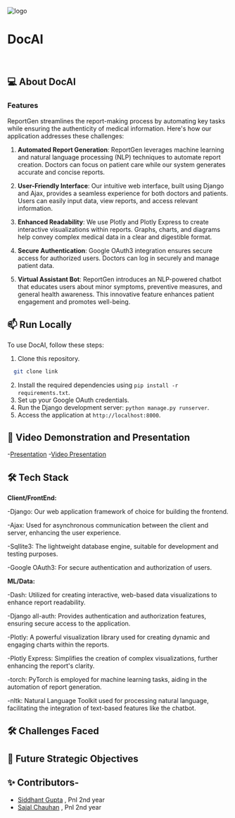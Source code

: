 ![logo](https://github.com/sajji18/TinkerQuest-24/blob/main/media/logo.jpeg)

#

<div align="center">

</div>

# DocAI

<br>

## 💻 About DocAI

### Features
ReportGen streamlines the report-making process by automating key tasks while ensuring the authenticity of medical information. Here's how our application addresses these challenges:

1. **Automated Report Generation**: ReportGen leverages machine learning and natural language processing (NLP) techniques to automate report creation. Doctors can focus on patient care while our system generates accurate and concise reports.

2. **User-Friendly Interface**: Our intuitive web interface, built using Django and Ajax, provides a seamless experience for both doctors and patients. Users can easily input data, view reports, and access relevant information.

3. **Enhanced Readability**: We use Plotly and Plotly Express to create interactive visualizations within reports. Graphs, charts, and diagrams help convey complex medical data in a clear and digestible format.

4. **Secure Authentication**: Google OAuth3 integration ensures secure access for authorized users. Doctors can log in securely and manage patient data.

5. **Virtual Assistant Bot**: ReportGen introduces an NLP-powered chatbot that educates users about minor symptoms, preventive measures, and general health awareness. This innovative feature enhances patient engagement and promotes well-being.



## 📫 Run Locally

To use DocAI, follow these steps:
1. Clone this repository.
```bash
  git clone link
```
2. Install the required dependencies using `pip install -r requirements.txt`.
3. Set up your Google OAuth credentials.
4. Run the Django development server: `python manage.py runserver`.
5. Access the application at
`http://localhost:8000`.

## 📖 Video Demonstration and Presentation

-[Presentation]()
-[Video Presentation]()


## 🛠️ Tech Stack

**Client/FrontEnd:**

-Django: Our web application framework of choice for building the frontend.

-Ajax: Used for asynchronous communication between the client and server, enhancing the user experience.

-Sqllite3: The lightweight database engine, suitable for development and testing purposes.

-Google OAuth3: For secure authentication and authorization of users.


**ML/Data:**

-Dash: Utilized for creating interactive, web-based data visualizations to enhance report readability.

-Django all-auth: Provides authentication and authorization features, ensuring secure access to the application.

-Plotly: A powerful visualization library used for creating dynamic and engaging charts within the reports.

-Plotly Express: Simplifies the creation of complex visualizations, further enhancing the report's clarity.

-torch: PyTorch is employed for machine learning tasks, aiding in the automation of report generation.

-nltk: Natural Language Toolkit used for processing natural language, facilitating the integration of text-based features like the chatbot.


## 🛠️ Challenges Faced


## 📃 Future Strategic Objectives


## ✨ Contributors-
- [Siddhant Gupta](https://github.com/SidWorks01) , PnI 2nd year
 - [Sajal Chauhan](https://github.com/sajji18) , PnI 2nd year
